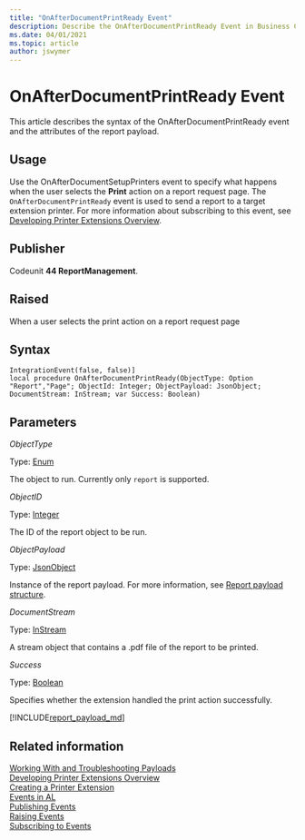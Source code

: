 ```yaml
---
title: "OnAfterDocumentPrintReady Event"
description: Describe the OnAfterDocumentPrintReady Event in Business Central.  
ms.date: 04/01/2021
ms.topic: article
author: jswymer
---
```

# OnAfterDocumentPrintReady Event

This article describes the syntax of the OnAfterDocumentPrintReady event and the attributes of the report payload.

## Usage

Use the OnAfterDocumentSetupPrinters event to specify what happens when the user selects the **Print** action on a report request page. The `OnAfterDocumentPrintReady` event is used to send a report to a target extension printer. For more information about subscribing to this event, see [Developing Printer Extensions Overview](devenv-reports-printing.md). 

## Publisher

Codeunit **44 ReportManagement**.

## Raised

When a user selects the print action on a report request page

## Syntax

```AL
IntegrationEvent(false, false)]
local procedure OnAfterDocumentPrintReady(ObjectType: Option "Report","Page"; ObjectId: Integer; ObjectPayload: JsonObject; DocumentStream: InStream; var Success: Boolean)
```

## Parameters

*ObjectType*

Type: [Enum](methods-auto/enum/enum-data-type.md)

The object to run. Currently only `report` is supported. 

*ObjectID*

Type: [Integer](methods-auto/integer/integer-data-type.md)

The ID of the report object to be run.

*ObjectPayload*

Type: [JsonObject](methods-auto/jsonobject/jsonobject-data-type.md)

Instance of the report payload. For more information, see [Report payload structure](#reportpayload).

*DocumentStream*

Type: [InStream](methods-auto/instream/instream-data-type.md)

A stream object that contains a .pdf file of the report to be printed.

*Success*

Type: [Boolean](methods-auto/boolean/boolean-data-type.md)

Specifies whether the extension handled the print action successfully.

[!INCLUDE[report_payload_md](includes/report_payload.md)]
  
## Related information

[Working With and Troubleshooting Payloads](devenv-reports-troubleshoot-printing.md)  
[Developing Printer Extensions Overview](devenv-reports-printing.md)  
[Creating a Printer Extension](devenv-reports-create-printer-extension.md)  
[Events in AL](devenv-events-in-al.md)   
[Publishing Events](devenv-publishing-events.md)   
[Raising Events](devenv-raising-events.md)   
[Subscribing to Events](devenv-subscribing-to-events.md)  
